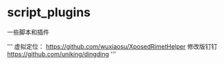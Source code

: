 # script_plugins
一些脚本和插件

'''
  虚拟定位：
  https://github.com/wuxiaosu/XposedRimetHelper
  修改版钉钉
  https://github.com/uniking/dingding
'''
